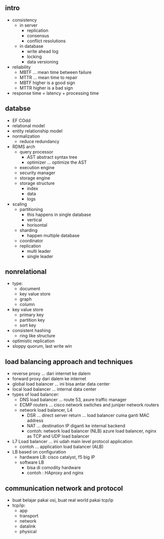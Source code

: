## intro
- consistency
  - in server
    - replication
    - consensus
    - conflict resolutions
  - in database
    - write ahead log
    - locking
    - data versioning
- reliability
  - MBTF ... mean time between failure
  - MTTR ... mean time to repair
  - MBTF higher is a good sign
  - MTTR higher is a bad sign
- response time = latency + processing time

## databse
- EF COdd
- relational model
- entity relationship model
- normalization
  - reduce redundancy
- RDMS arch
  - query processor
    - AST abstract syntax tree
    - optimizer ... optimize the AST
  - execution engine
  - security manager
  - storage engine
  - storage structure
    - index
    - data 
    - logs
- scaling
  - partitioning
    - this happens in single database
    - vertical
    - horisontal
  - sharding
    - happen multiple database
  - coordinator
  - replication
    - multi leader
    - single leader

## nonrelational
- type:
  - document
  - key value store
  - graph
  - column
- key value store
  - primary key
  - partition key
  - sort key
- consistent hashing
  - ring like structure
- optimistic replication
- sloppy quorum, last write win


## load balancing approach and techniques
- reverse proxy ... dari internet ke dalem
- forward proxy dari dalem ke internet
- global load balancer ... ini bisa antar data center
- local load balancer ... internal data center
- types of load balancer:
  - DNS load balancer ... route 53, axure traffic manager
  - ECMP routers ... cisco network switches and juniper network routers
  - network load balancer, L4
    - DSR ... direct server return  ... load balancer cuma ganti MAC address
    - NAT ... destination IP diganti ke internal backend
    - contoh: network load balancer (NLB) azure load balancer, nginx as TCP and UDP load balancer
- L7 Load balancer ... ini udah main level protocol application
  - contoh ... application load balancer (ALB)
- LB based on configuration
  - hardware LB: cisco catalyst, f5 big IP
  - software LB
    - bisa di comodity hardware
    - contoh : HAproxy and nginx

## communication network and protocol
- buat belajar pakai osi, buat real world pakai tcp/ip
- tcp/ip:
  - app
  - transport
  - network
  - datalink
  - physical





